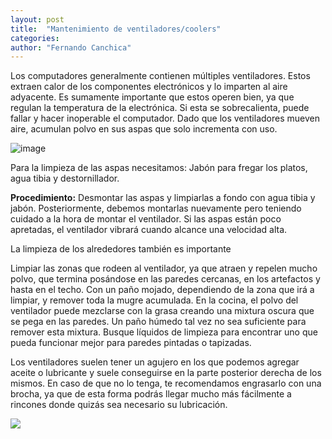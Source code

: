```yaml
---
layout: post
title:  "Mantenimiento de ventiladores/coolers"
categories:  
author: "Fernando Canchica" 
---
```


Los computadores generalmente contienen múltiples ventiladores. Estos extraen calor de los componentes electrónicos y lo imparten al aire adyacente. Es sumamente importante que estos operen bien, ya que regulan la temperatura de la electrónica. Si esta se sobrecalienta, puede fallar y hacer inoperable el computador. Dado que los ventiladores mueven aire, acumulan polvo en sus aspas que solo incrementa con uso.

![image](https://thumbs.dreamstime.com/b/very-dirty-computer-fan-inside-cleaned-vacuum-cleaner-168326051.jpg)

Para la limpieza de las aspas necesitamos: Jabón para fregar los platos, agua tibia y destornillador.

__Procedimiento:__
Desmontar las aspas y limpiarlas a fondo con agua tibia y jabón. Posteriormente, debemos montarlas nuevamente pero teniendo cuidado a la hora de montar el ventilador. Si las aspas están poco apretadas, el ventilador vibrará cuando alcance una velocidad alta.

La limpieza de los alrededores también es importante

Limpiar las zonas que rodeen al ventilador, ya que atraen y repelen mucho polvo, que termina posándose en las paredes cercanas, en los artefactos y hasta en el techo. Con un paño mojado, dependiendo de la zona que irá a limpiar, y remover toda la mugre acumulada. En la cocina, el polvo del ventilador puede mezclarse con la grasa creando una mixtura oscura que se pega en las paredes. Un paño húmedo tal vez no sea suficiente para remover esta mixtura. Busque líquidos de limpieza para encontrar uno que pueda funcionar mejor para paredes pintadas o tapizadas.

Los ventiladores suelen tener un agujero en los que podemos agregar aceite o lubricante y suele conseguirse en la parte posterior derecha de los mismos. En caso de que no lo tenga, te recomendamos engrasarlo con una brocha, ya que de esta forma podrás llegar mucho más fácilmente a rincones donde quizás sea necesario su lubricación.

<img src="{{ site.baseurl }}/assets/img/posts/tutorials/fan-1.jpeg">
